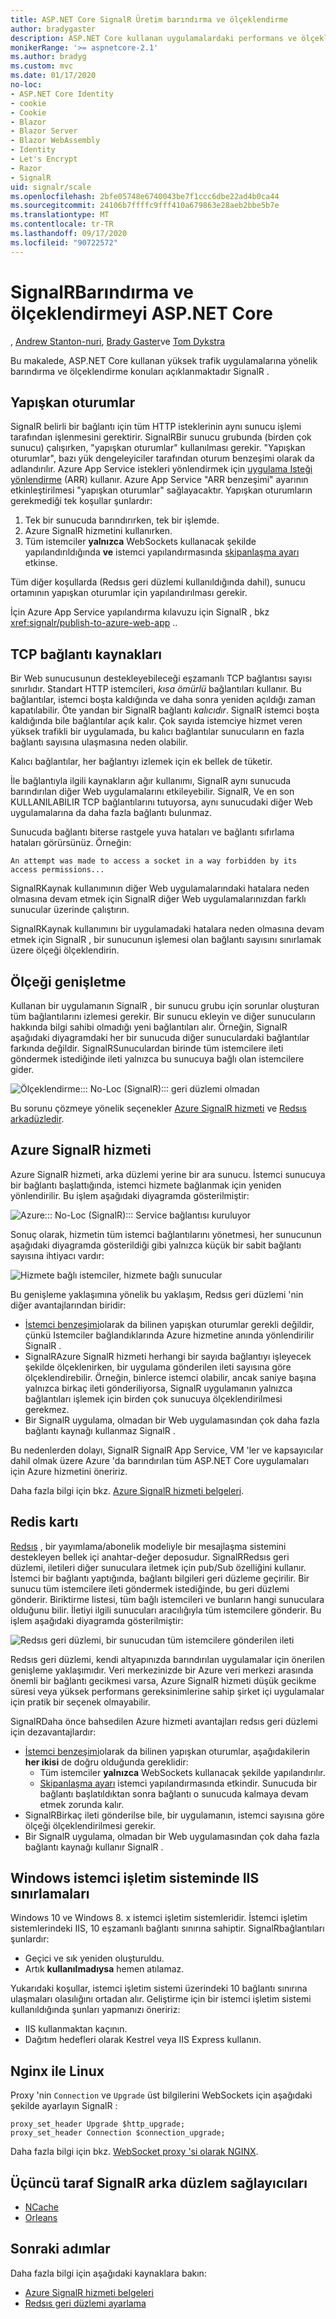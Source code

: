```yaml
---
title: ASP.NET Core SignalR Üretim barındırma ve ölçeklendirme
author: bradygaster
description: ASP.NET Core kullanan uygulamalardaki performans ve ölçeklendirme sorunlarının nasıl önleneceğini öğrenin SignalR .
monikerRange: '>= aspnetcore-2.1'
ms.author: bradyg
ms.custom: mvc
ms.date: 01/17/2020
no-loc:
- ASP.NET Core Identity
- cookie
- Cookie
- Blazor
- Blazor Server
- Blazor WebAssembly
- Identity
- Let's Encrypt
- Razor
- SignalR
uid: signalr/scale
ms.openlocfilehash: 2bfe05748e6740043be7f1ccc6dbe22ad4b0ca44
ms.sourcegitcommit: 24106b7ffffc9fff410a679863e28aeb2bbe5b7e
ms.translationtype: MT
ms.contentlocale: tr-TR
ms.lasthandoff: 09/17/2020
ms.locfileid: "90722572"
---
```

# <a name="aspnet-core-no-locsignalr-hosting-and-scaling"></a>SignalRBarındırma ve ölçeklendirmeyi ASP.NET Core

, [Andrew Stanton-nuri](https://twitter.com/anurse), [Brady Gaster](https://twitter.com/bradygaster)ve [Tom Dykstra](https://github.com/tdykstra)

Bu makalede, ASP.NET Core kullanan yüksek trafik uygulamalarına yönelik barındırma ve ölçeklendirme konuları açıklanmaktadır SignalR .

## <a name="sticky-sessions"></a>Yapışkan oturumlar

SignalR belirli bir bağlantı için tüm HTTP isteklerinin aynı sunucu işlemi tarafından işlenmesini gerektirir. SignalRBir sunucu grubunda (birden çok sunucu) çalışırken, "yapışkan oturumlar" kullanılması gerekir. "Yapışkan oturumlar", bazı yük dengeleyiciler tarafından oturum benzeşimi olarak da adlandırılır. Azure App Service istekleri yönlendirmek için [uygulama Isteği yönlendirme](/iis/extensions/planning-for-arr/application-request-routing-version-2-overview) (ARR) kullanır. Azure App Service "ARR benzeşimi" ayarının etkinleştirilmesi "yapışkan oturumlar" sağlayacaktır. Yapışkan oturumların gerekmediği tek koşullar şunlardır:

1. Tek bir sunucuda barındırırken, tek bir işlemde.
1. Azure SignalR hizmetini kullanırken.
1. Tüm istemciler **yalnızca** WebSockets kullanacak şekilde yapılandırıldığında **ve** istemci yapılandırmasında [skipanlaşma ayarı](xref:signalr/configuration#configure-additional-options) etkinse.

Tüm diğer koşullarda (Redsıs geri düzlemi kullanıldığında dahil), sunucu ortamının yapışkan oturumlar için yapılandırılması gerekir.

İçin Azure App Service yapılandırma kılavuzu için SignalR , bkz <xref:signalr/publish-to-azure-web-app> ..

## <a name="tcp-connection-resources"></a>TCP bağlantı kaynakları

Bir Web sunucusunun destekleyebileceği eşzamanlı TCP bağlantısı sayısı sınırlıdır. Standart HTTP istemcileri, *kısa ömürlü* bağlantıları kullanır. Bu bağlantılar, istemci boşta kaldığında ve daha sonra yeniden açıldığı zaman kapatılabilir. Öte yandan bir SignalR bağlantı *kalıcıdır*. SignalR istemci boşta kaldığında bile bağlantılar açık kalır. Çok sayıda istemciye hizmet veren yüksek trafikli bir uygulamada, bu kalıcı bağlantılar sunucuların en fazla bağlantı sayısına ulaşmasına neden olabilir.

Kalıcı bağlantılar, her bağlantıyı izlemek için ek bellek de tüketir.

İle bağlantıyla ilgili kaynakların ağır kullanımı, SignalR aynı sunucuda barındırılan diğer Web uygulamalarını etkileyebilir. SignalR, Ve en son KULLANILABILIR TCP bağlantılarını tutuyorsa, aynı sunucudaki diğer Web uygulamalarına da daha fazla bağlantı bulunmaz.

Sunucuda bağlantı biterse rastgele yuva hataları ve bağlantı sıfırlama hataları görürsünüz. Örneğin:

```
An attempt was made to access a socket in a way forbidden by its access permissions...
```

SignalRKaynak kullanımının diğer Web uygulamalarındaki hatalara neden olmasına devam etmek için SignalR diğer Web uygulamalarınızdan farklı sunucular üzerinde çalıştırın.

SignalRKaynak kullanımını bir uygulamadaki hatalara neden olmasına devam etmek için SignalR , bir sunucunun işlemesi olan bağlantı sayısını sınırlamak üzere ölçeği ölçeklendirin.

## <a name="scale-out"></a>Ölçeği genişletme

Kullanan bir uygulamanın SignalR , bir sunucu grubu için sorunlar oluşturan tüm bağlantılarını izlemesi gerekir. Bir sunucu ekleyin ve diğer sunucuların hakkında bilgi sahibi olmadığı yeni bağlantıları alır. Örneğin, SignalR aşağıdaki diyagramdaki her bir sunucuda diğer sunuculardaki bağlantılar farkında değildir. SignalRSunuculardan birinde tüm istemcilere ileti göndermek istediğinde ileti yalnızca bu sunucuya bağlı olan istemcilere gider.

![Ölçeklendirme::: No-Loc (SignalR)::: geri düzlemi olmadan](scale/_static/scale-no-backplane.png)

Bu sorunu çözmeye yönelik seçenekler [Azure SignalR hizmeti](#azure-signalr-service) ve [Redsıs arkadüzledir](#redis-backplane).

## <a name="azure-no-locsignalr-service"></a>Azure SignalR hizmeti

Azure SignalR hizmeti, arka düzlemi yerine bir ara sunucu. İstemci sunucuya bir bağlantı başlattığında, istemci hizmete bağlanmak için yeniden yönlendirilir. Bu işlem aşağıdaki diyagramda gösterilmiştir:

![Azure::: No-Loc (SignalR)::: Service bağlantısı kuruluyor](scale/_static/azure-signalr-service-one-connection.png)

Sonuç olarak, hizmetin tüm istemci bağlantılarını yönetmesi, her sunucunun aşağıdaki diyagramda gösterildiği gibi yalnızca küçük bir sabit bağlantı sayısına ihtiyacı vardır:

![Hizmete bağlı istemciler, hizmete bağlı sunucular](scale/_static/azure-signalr-service-multiple-connections.png)

Bu genişleme yaklaşımına yönelik bu yaklaşım, Redsıs geri düzlemi 'nin diğer avantajlarından biridir:

* [İstemci benzeşimi](/iis/extensions/configuring-application-request-routing-arr/http-load-balancing-using-application-request-routing#step-3---configure-client-affinity)olarak da bilinen yapışkan oturumlar gerekli değildir, çünkü Istemciler bağlandıklarında Azure hizmetine anında yönlendirilir SignalR .
* SignalRAzure SignalR hizmeti herhangi bir sayıda bağlantıyı işleyecek şekilde ölçeklenirken, bir uygulama gönderilen ileti sayısına göre ölçeklendirebilir. Örneğin, binlerce istemci olabilir, ancak saniye başına yalnızca birkaç ileti gönderiliyorsa, SignalR uygulamanın yalnızca bağlantıları işlemek için birden çok sunucuya ölçeklendirilmesi gerekmez.
* Bir SignalR uygulama, olmadan bir Web uygulamasından çok daha fazla bağlantı kaynağı kullanmaz SignalR .

Bu nedenlerden dolayı, SignalR SignalR App Service, VM 'ler ve kapsayıcılar dahil olmak üzere Azure 'da barındırılan tüm ASP.NET Core uygulamaları için Azure hizmetini öneririz.

Daha fazla bilgi için bkz. [Azure SignalR hizmeti belgeleri](/azure/azure-signalr/signalr-overview).

## <a name="redis-backplane"></a>Redis kartı

[Redsıs](https://redis.io/) , bir yayımlama/abonelik modeliyle bir mesajlaşma sistemini destekleyen bellek içi anahtar-değer deposudur. SignalRRedsıs geri düzlemi, iletileri diğer sunuculara iletmek için pub/Sub özelliğini kullanır. İstemci bir bağlantı yaptığında, bağlantı bilgileri geri düzleme geçirilir. Bir sunucu tüm istemcilere ileti göndermek istediğinde, bu geri düzlemi gönderir. Biriktirme listesi, tüm bağlı istemcileri ve bunların hangi sunuculara olduğunu bilir. İletiyi ilgili sunucuları aracılığıyla tüm istemcilere gönderir. Bu işlem aşağıdaki diyagramda gösterilmiştir:

![Redsıs geri düzlemi, bir sunucudan tüm istemcilere gönderilen ileti](scale/_static/redis-backplane.png)

Redsıs geri düzlemi, kendi altyapınızda barındırılan uygulamalar için önerilen genişleme yaklaşımıdır. Veri merkezinizde bir Azure veri merkezi arasında önemli bir bağlantı gecikmesi varsa, Azure SignalR hizmeti düşük gecikme süresi veya yüksek performans gereksinimlerine sahip şirket içi uygulamalar için pratik bir seçenek olmayabilir.

SignalRDaha önce bahsedilen Azure hizmeti avantajları redsıs geri düzlemi için dezavantajlardır:

* [İstemci benzeşimi](/iis/extensions/configuring-application-request-routing-arr/http-load-balancing-using-application-request-routing#step-3---configure-client-affinity)olarak da bilinen yapışkan oturumlar, aşağıdakilerin **her ikisi** de doğru olduğunda gereklidir:
  * Tüm istemciler **yalnızca** WebSockets kullanacak şekilde yapılandırılır.
  * [Skipanlaşma ayarı](xref:signalr/configuration#configure-additional-options) istemci yapılandırmasında etkindir. 
   Sunucuda bir bağlantı başlatıldıktan sonra bağlantı o sunucuda kalmaya devam etmek zorunda kalır.
* SignalRBirkaç ileti gönderilse bile, bir uygulamanın, istemci sayısına göre ölçeği ölçeklendirilmesi gerekir.
* Bir SignalR uygulama, olmadan bir Web uygulamasından çok daha fazla bağlantı kaynağı kullanır SignalR .

## <a name="iis-limitations-on-windows-client-os"></a>Windows istemci işletim sisteminde IIS sınırlamaları

Windows 10 ve Windows 8. x istemci işletim sistemleridir. İstemci işletim sistemlerindeki IIS, 10 eşzamanlı bağlantı sınırına sahiptir. SignalRbağlantıları şunlardır:

* Geçici ve sık yeniden oluşturuldu.
* Artık **kullanılmadıysa** hemen atılamaz.

Yukarıdaki koşullar, istemci işletim sistemi üzerindeki 10 bağlantı sınırına ulaşmaları olasılığını ortadan alır. Geliştirme için bir istemci işletim sistemi kullanıldığında şunları yapmanızı öneririz:

* IIS kullanmaktan kaçının.
* Dağıtım hedefleri olarak Kestrel veya IIS Express kullanın.

## <a name="linux-with-nginx"></a>Nginx ile Linux

Proxy 'nin `Connection` ve `Upgrade` üst bilgilerini WebSockets için aşağıdaki şekilde ayarlayın SignalR :

```nginx
proxy_set_header Upgrade $http_upgrade;
proxy_set_header Connection $connection_upgrade;
```

Daha fazla bilgi için bkz. [WebSocket proxy 'si olarak NGINX](https://www.nginx.com/blog/websocket-nginx/).

## <a name="third-party-no-locsignalr-backplane-providers"></a>Üçüncü taraf SignalR arka düzlem sağlayıcıları

* [NCache](https://www.alachisoft.com/ncache/asp-net-core-signalr.html)
* [Orleans](https://github.com/OrleansContrib/SignalR.Orleans)

## <a name="next-steps"></a>Sonraki adımlar

Daha fazla bilgi için aşağıdaki kaynaklara bakın:

* [Azure SignalR hizmeti belgeleri](/azure/azure-signalr/signalr-overview)
* [Redsıs geri düzlemi ayarlama](xref:signalr/redis-backplane)